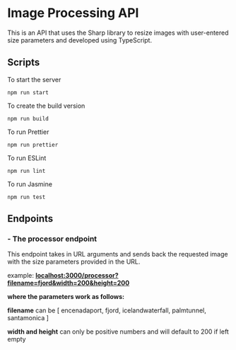 # Image Processing API

This is an API that uses the Sharp library to resize images with user-entered size parameters and developed using TypeScript.

## Scripts

To start the server

```
npm run start
```

To create the build version

```
npm run build
```

To run Prettier

```
npm run prettier
```

To run ESLint

```
npm run lint
```

To run Jasmine

```
npm run test
```

## Endpoints

### - The processor endpoint

This endpoint takes in URL arguments and sends back the requested image with the size parameters provided in the URL.

example: **<localhost:3000/processor?filename=fjord&width=200&height=200>**

**where the parameters work as follows:**

**filename** can be [ encenadaport, fjord, icelandwaterfall, palmtunnel, santamonica ]

**width and height** can only be positive numbers and will default to 200 if left empty
